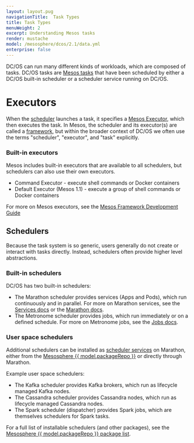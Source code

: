 ```yaml
---
layout: layout.pug
navigationTitle:  Task Types
title: Task Types
menuWeight: 2
excerpt: Understanding Mesos tasks
render: mustache
model: /mesosphere/dcos/2.1/data.yml
enterprise: false
---
```


DC/OS can run many different kinds of workloads, which are composed of tasks. DC/OS tasks are [Mesos tasks](/mesosphere/dcos/2.1/overview/concepts/#mesos-task) that have been scheduled by either a DC/OS built-in scheduler or a scheduler service running on DC/OS.

# Executors

When the [scheduler](/mesosphere/dcos/2.1/overview/concepts/#mesos-scheduler) launches a task, it specifies a [Mesos Executor](/mesosphere/dcos/2.1/overview/concepts/#mesos-executor), which then executes the task. In Mesos, the scheduler and its executor(s) are called a [framework](/mesosphere/dcos/2.1/overview/concepts/#mesos-framework), but within the broader context of DC/OS we often use the terms "scheduler", "executor", and "task" explicitly.

### Built-in executors

Mesos includes built-in executors that are available to all schedulers, but schedulers can also use their own executors.

- Command Executor - execute shell commands or Docker containers
- Default Executor (Mesos 1.1) - execute a group of shell commands or Docker containers

For more on Mesos executors, see the [Mesos Framework Development Guide](https://mesos.apache.org/documentation/latest/app-framework-development-guide/)

## Schedulers

Because the task system is so generic, users generally do not create or interact with tasks directly. Instead, schedulers often provide higher level abstractions.

### Built-in schedulers

DC/OS has two built-in schedulers:

- The Marathon scheduler provides services (Apps and Pods), which run continuously and in parallel. For more on Marathon services, see the [Services docs](/mesosphere/dcos/2.1/deploying-services/) or the [Marathon docs](https://mesosphere.github.io/marathon/docs/).
- The Metronome scheduler provides jobs, which run immediately or on a defined schedule. For more on Metronome jobs, see the [Jobs docs](/mesosphere/dcos/2.1/deploying-jobs/).

### User space schedulers

Additional schedulers can be installed as [scheduler services](/mesosphere/dcos/2.1/overview/concepts/#dcos-scheduler-service) on Marathon, either from the [Mesosphere {{ model.packageRepo }}](/mesosphere/dcos/2.1/overview/concepts/#mesosphere-universe) or directly through Marathon.

Example user space schedulers:

- The Kafka scheduler provides Kafka brokers, which run as lifecycle managed Kafka nodes.
- The Cassandra scheduler provides Cassandra nodes, which run as lifecycle managed Cassandra nodes.
- The Spark scheduler (dispatcher) provides Spark jobs, which are themselves schedulers for Spark tasks.

For a full list of installable schedulers (and other packages), see the [Mesosphere {{ model.packageRepo }} package list](https://universe.dcos.io/#/).

